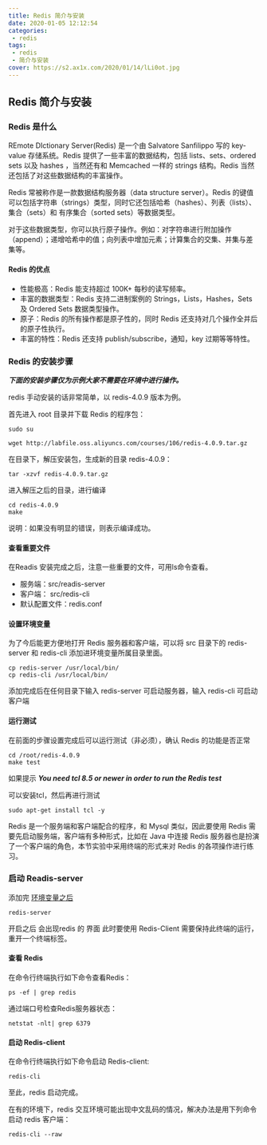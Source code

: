 ```yaml
---
title: Redis 简介与安装  
date: 2020-01-05 12:12:54
categories:
 - redis
tags:
 - redis
 - 简介与安装
cover: https://s2.ax1x.com/2020/01/14/lLi0ot.jpg
---
```



## Redis 简介与安装 

### Redis 是什么

REmote DIctionary Server(Redis) 是一个由 Salvatore Sanfilippo 写的 key-value 存储系统。Redis 提供了一些丰富的数据结构，包括 lists、sets、ordered sets 以及 hashes ，当然还有和 Memcached 一样的 strings 结构。Redis 当然还包括了对这些数据结构的丰富操作。  

Redis 常被称作是一款数据结构服务器（data structure server）。Redis 的键值可以包括字符串（strings）类型，同时它还包括哈希（hashes）、列表（lists）、集合（sets）和 有序集合（sorted sets）等数据类型。  

对于这些数据类型，你可以执行原子操作。例如：对字符串进行附加操作（append）；递增哈希中的值；向列表中增加元素；计算集合的交集、并集与差集等。  

#### Redis 的优点

* 性能极高：Redis 能支持超过 100K+ 每秒的读写频率。
* 丰富的数据类型：Redis 支持二进制案例的 Strings，Lists，Hashes，Sets 及 Ordered Sets 数据类型操作。
* 原子：Redis 的所有操作都是原子性的，同时 Redis 还支持对几个操作全并后的原子性执行。
* 丰富的特性：Redis 还支持 publish/subscribe，通知，key 过期等等特性。

### Redis 的安装步骤

***下面的安装步骤仅为示例大家不需要在环境中进行操作。***  

redis 手动安装的话非常简单，以 redis-4.0.9 版本为例。  

首先进入 root 目录并下载 Redis 的程序包：  

```
sudo su

wget http://labfile.oss.aliyuncs.com/courses/106/redis-4.0.9.tar.gz
```

在目录下，解压安装包，生成新的目录 redis-4.0.9：  

```
tar -xzvf redis-4.0.9.tar.gz
```

进入解压之后的目录，进行编译  

```
cd redis-4.0.9
make
```

说明：如果没有明显的错误，则表示编译成功。  

#### 查看重要文件

在Readis 安装完成之后，注意一些重要的文件，可用ls命令查看。  

* 服务端：src/readis-server
* 客户端： src/redis-cli
* 默认配置文件：redis.conf

#### 设置环境变量

为了今后能更方便地打开 Redis 服务器和客户端，可以将 src 目录下的 redis-server 和 redis-cli 添加进环境变量所属目录里面。  

```
cp redis-server /usr/local/bin/
cp redis-cli /usr/local/bin/
```

添加完成后在任何目录下输入 redis-server 可启动服务器，输入 redis-cli 可启动客户端  

#### 运行测试

在前面的步骤设置完成后可以运行测试（非必须），确认 Redis 的功能是否正常  

```
cd /root/redis-4.0.9
make test
```

如果提示 ***You need tcl 8.5 or newer in order to run the Redis test***  

可以安装tcl，然后再进行测试   

```
sudo apt-get install tcl -y
```

Redis 是一个服务端和客户端配合的程序，和 Mysql 类似，因此要使用 Redis 需要先启动服务端，客户端有多种形式，比如在 Java 中连接 Redis 服务器也是扮演了一个客户端的角色，本节实验中采用终端的形式来对 Redis 的各项操作进行练习。  

### 启动 Readis-server

添加完 [环境变量之后](#设置环境变量)  

```
redis-server
```

开启之后 会出现redis 的 界面 此时要使用 Redis-Client 需要保持此终端的运行，重开一个终端标签。  

#### 查看 Redis 

在命令行终端执行如下命令查看Redis：  

```
ps -ef | grep redis  
```

通过端口号检查Redis服务器状态：  

```
netstat -nlt| grep 6379
```

#### 启动 Redis-client

在命令行终端执行如下命令启动 Redis-client:  

```
redis-cli
```

至此，redis 启动完成。  

在有的环境下，redis 交互环境可能出现中文乱码的情况，解决办法是用下列命令启动 redis 客户端：  

```
redis-cli --raw
```

